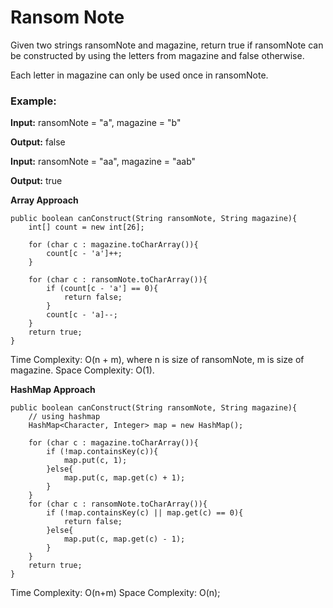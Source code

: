 # Ransom Note

Given two strings ransomNote and magazine, return true if ransomNote can be constructed by using the letters from magazine and false otherwise.

Each letter in magazine can only be used once in ransomNote.

### Example: ###

**Input:** ransomNote = "a", magazine = "b"

**Output:** false

**Input:** ransomNote = "aa", magazine = "aab"

**Output:** true



**Array Approach**

	public boolean canConstruct(String ransomNote, String magazine){
		int[] count = new int[26];

		for (char c : magazine.toCharArray()){
			count[c - 'a']++;
		}
		
		for (char c : ransomNote.toCharArray()){
			if (count[c - 'a'] == 0){
				return false;
			}
			count[c - 'a]--;
		}
		return true;
	}

Time Complexity: O(n + m), where n is size of ransomNote, m is size of magazine.
Space Complexity: O(1).

**HashMap Approach**

	public boolean canConstruct(String ransomNote, String magazine){
		// using hashmap
		HashMap<Character, Integer> map = new HashMap();

		for (char c : magazine.toCharArray()){
			if (!map.containsKey(c)){
				map.put(c, 1);
			}else{
				map.put(c, map.get(c) + 1);
			}
		}
		for (char c : ransomNote.toCharArray()){
			if (!map.containsKey(c) || map.get(c) == 0){
				return false;
			}else{
				map.put(c, map.get(c) - 1);
			}
		}
		return true;
	}

Time Complexity: O(n+m) Space Complexity: O(n);
